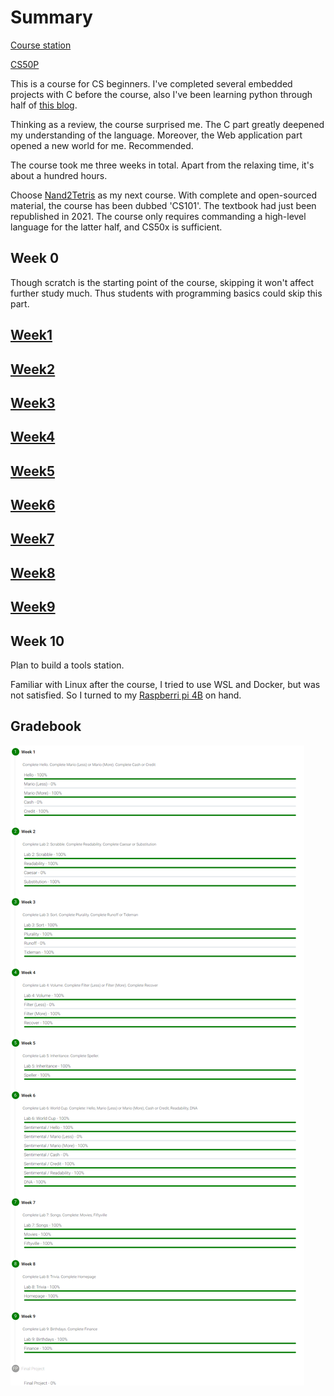 # Summary

[Course station](https://cs50.harvard.edu/x/2022/)

[CS50P](https://github.com/lng205/CS50P)

This is a course for CS beginners. I've completed several embedded projects with C before the course, also I've been learning python through half of [this blog](https://www.liaoxuefeng.com/wiki/1016959663602400).

Thinking as a review, the course surprised me. The C part greatly deepened my understanding of the language. Moreover, the Web application part opened a new world for me. Recommended.

The course took me three weeks in total. Apart from the relaxing time, it's about a hundred hours.

Choose [Nand2Tetris](https://github.com/lng205/Nand2Tetris) as my next course. With complete and open-sourced material, the course has been dubbed 'CS101'. The textbook had just been republished in 2021. The course only requires commanding a high-level language for the latter half, and CS50x is sufficient.

## Week 0

Though scratch is the starting point of the course, skipping it won't affect further study much. Thus students with programming basics could skip this part.

## [Week1](./Week1/readme_en.md)

## [Week2](./Week2/readme_en.md)

## [Week3](./Week3/readme_en.md)

## [Week4](./Week4/readme_en.md)

## [Week5](./Week5/readme_en.md)

## [Week6](./Week6/readme_en.md)

## [Week7](./Week7/readme_en.md)

## [Week8](./Week8/readme_en.md)

## [Week9](./Week9/readme_en.md)

## Week 10

Plan to build a tools station.

Familiar with Linux after the course, I tried to use WSL and Docker, but was not satisfied. So I turned to my [Raspberri pi 4B](https://github.com/lng205/Raspi-WebApp) on hand.

## Gradebook

![p1](./images/p1.png)
